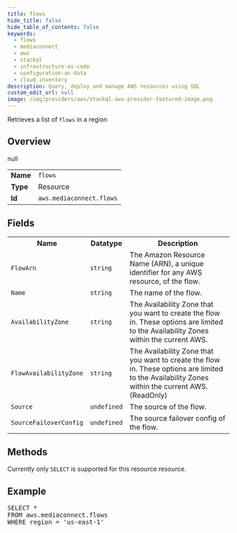 ```yaml
---
title: flows
hide_title: false
hide_table_of_contents: false
keywords:
  - flows
  - mediaconnect
  - aws
  - stackql
  - infrastructure-as-code
  - configuration-as-data
  - cloud inventory
description: Query, deploy and manage AWS resources using SQL
custom_edit_url: null
image: /img/providers/aws/stackql-aws-provider-featured-image.png
---
```

Retrieves a list of <code>flows</code> in a region

## Overview
<table><tbody>
<tr><td><b>Name</b></td><td><code>flows</code></td></tr>
<tr><td><b>Type</b></td><td>Resource</td></tr>
null
<tr><td><b>Id</b></td><td><code>aws.mediaconnect.flows</code></td></tr>
</tbody></table>

## Fields
<table><tbody>
<tr><th>Name</th><th>Datatype</th><th>Description</th></tr>
<tr><td><code>FlowArn</code></td><td><code>string</code></td><td>The Amazon Resource Name (ARN), a unique identifier for any AWS resource, of the flow.</td></tr>
<tr><td><code>Name</code></td><td><code>string</code></td><td>The name of the flow.</td></tr>
<tr><td><code>AvailabilityZone</code></td><td><code>string</code></td><td>The Availability Zone that you want to create the flow in. These options are limited to the Availability Zones within the current AWS.</td></tr>
<tr><td><code>FlowAvailabilityZone</code></td><td><code>string</code></td><td>The Availability Zone that you want to create the flow in. These options are limited to the Availability Zones within the current AWS.(ReadOnly)</td></tr>
<tr><td><code>Source</code></td><td><code>undefined</code></td><td>The source of the flow.</td></tr>
<tr><td><code>SourceFailoverConfig</code></td><td><code>undefined</code></td><td>The source failover config of the flow.</td></tr>

</tbody></table>

## Methods
Currently only <code>SELECT</code> is supported for this resource resource.

## Example
<pre>
SELECT * 
FROM aws.mediaconnect.flows
WHERE region = 'us-east-1'
</pre>
